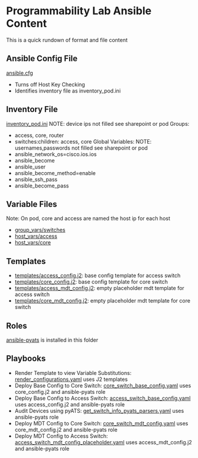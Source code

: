 # Programmability Lab Ansible Content

This is a quick rundown of format and file content

## Ansible Config File
[ansible.cfg](ansible.cfg)
  * Turns off Host Key Checking
  * Identifies inventory file as inventory_pod.ini
 
 ## Inventory File
[inventory_pod.ini](inventory_pod.ini)
NOTE:  device ips not filled see sharepoint or pod
Groups:  
  * access, core, router
  * switches:children:  access, core
Global Variables:
NOTE:  usernames,passwords not filled see sharepoint or pod
  * ansible_network_os=cisco.ios.ios
  * ansible_become
  * ansible_user
  * ansible_become_method=enable
  * ansible_ssh_pass
  * ansible_become_pass

## Variable Files
Note: On pod, core and access are named the host ip for each host
  * [group_vars/switches](group_vars/switches)
  * [host_vars/access](host_vars/access)
  * [host_vars/core](host_vars/core)
  
## Templates
  * [templates/access_config.j2](templates/access_config.j2): base config template for access switch
  * [templates/core_config.j2](templates/core_config.j2): base config template for core switch
  * [templates/access_mdt_config.j2](templates/access_mdt_config.j2): empty placeholder mdt template for access switch
  * [templates/core_mdt_config.j2](templates/core_mdt_config.j2): empty placeholder mdt template for core switch

## Roles
[ansible-pyats](https://github.com/CiscoDevNet/ansible-pyats) is installed in this folder

## Playbooks
* Render Template to view Variable Substitutions: [render_configurations.yaml](render_configurations.yaml) uses J2 templates
* Deploy Base Config to Core Switch:  [core_switch_base_config.yaml](core_switch_base_config.yaml) uses core_config.j2 and ansible-pyats role
* Deploy Base Config to Access Switch:  [access_switch_base_config.yaml](access_switch_base_config.yaml) uses access_config.j2 and ansible-pyats role
* Audit Devices using pyATS: [get_switch_info_pyats_parsers.yaml](get_switch_info_pyats_parsers.yaml) uses ansible-pyats role
* Deploy MDT Config to Core Switch:  [core_switch_mdt_config.yaml](core_switch_mdt_config_placeholder.yaml) uses core_mdt_config.j2 and ansible-pyats role
* Deploy MDT Config to Access Switch:  [access_switch_mdt_config_placeholder.yaml](access_switch_mdt_config_placeholder.yaml) uses access_mdt_config.j2 and ansible-pyats role
